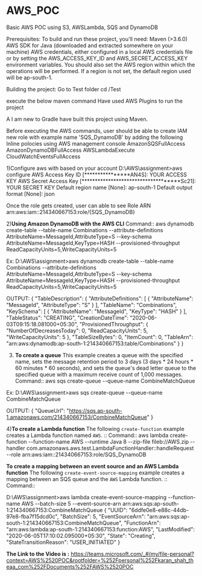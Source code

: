 # AWS_POC
Basic AWS POC using S3, AWSLambda, SQS and DynamoDB

Prerequisites:
To build and run these project, you'll need:
Maven (>3.6.0)
AWS SDK for Java (downloaded and extracted somewhere on your machine)
AWS credentials, either configured in a local AWS credentials file or by setting the AWS_ACCESS_KEY_ID and AWS_SECRET_ACCESS_KEY environment variables.
You should also set the AWS region within which the operations will be performed. If a region is not set, the default region used will be ap-south-1.

Building the project:
Go to Test folder
cd /Test

execute the below maven command
Have used AWS Plugins to run the project

A I am new to Gradle have built this project using Maven.

 
Before executing the AWS commands, user should be able to create IAM new role with example name 'SQS_DynamoDB' by adding the following Inline polocies using AWS management console
 AmazonSQSFullAccess
 AmazonDynamoDBFullAccess
 AWSLambdaExecute
 CloudWatchEventsFullAccess
 
1)Configure aws with based on your account 
D:\AWS\assignment>aws configure
AWS Access Key ID [****************AN4S]: YOUR ACCESS KEY
AWS Secret Access Key [************************************Sc21]: YOUR SECRET KEY
Default region name [None]: ap-south-1
Default output format [None]: json 
 
Once the role gets created, user can able to see Role ARN
arn:aws:iam::214340667153:role/{SQS_DynamoDB}
 
 
2)**Using Amazon DynamoDB with the AWS CLI**
Command::
aws dynamodb create-table --table-name Combinations  --attribute-definitions AttributeName=MessageId,AttributeType=S  --key-schema AttributeName=MessageId,KeyType=HASH  --provisioned-throughput ReadCapacityUnits=5,WriteCapacityUnits=5

Ex:
D:\AWS\assignment>aws dynamodb create-table --table-name Combinations  --attribute-definitions AttributeName=MessageId,AttributeType=S  --key-schema AttributeName=MessageId,KeyType=HASH  --provisioned-throughput ReadCapacityUnits=5,WriteCapacityUnits=5

OUTPUT:
{
    "TableDescription": {
        "AttributeDefinitions": [
            {
                "AttributeName": "MessageId",
                "AttributeType": "S"
            }
        ],
        "TableName": "Combinations",
        "KeySchema": [
            {
                "AttributeName": "MessageId",
                "KeyType": "HASH"
            }
        ],
        "TableStatus": "CREATING",
        "CreationDateTime": "2020-06-03T09:15:18.081000+05:30",
	"ProvisionedThroughput": {
            "NumberOfDecreasesToday": 0,
            "ReadCapacityUnits": 5,
            "WriteCapacityUnits": 5
        },
        "TableSizeBytes": 0,
        "ItemCount": 0,
        "TableArn": "arn:aws:dynamodb:ap-south-1:214340667153:table/Combinations"
    }
}

3) **To create a queue**
This example creates a queue with the specified name, sets the message retention period to 3 days (3 days * 24 hours * 60 minutes * 60 seconds), and sets the queue's dead letter queue to the specified queue with a maximum receive count of 1,000 messages.
Command::
aws sqs create-queue --queue-name CombineMatchQueue	

Ex:
D:\AWS\assignment>aws sqs create-queue --queue-name CombineMatchQueue

OUTPUT:
{
    "QueueUrl": "https://sqs.ap-south-1.amazonaws.com/214340667153/CombineMatchQueue"
}

4)**To create a Lambda function**
The following ``create-function`` example creates a Lambda function named ``AWS``. ::
Command::
    aws lambda create-function  --function-name AWS  --runtime Java 8   --zip-file fileb://AWS.zip   --handler com.amazonaws.aws.test.LambdaFunctionHandler::handleRequest  --role arn:aws:iam::214340667153:role/SQS_DynamoDB

**To create a mapping between an event source and an AWS Lambda function**
The following ``create-event-source-mapping`` example creates a mapping between an SQS queue and the ``AWS`` Lambda function. ::
Command::
    
D:\AWS\assignment>aws lambda create-event-source-mapping  --function-name AWS  --batch-size 5  --event-source-arn arn:aws:sqs:ap-south-1:214340667153:CombineMatchQueue
{
    "UUID": "6ddfe0e8-e88c-44db-97e8-fba7f15dcd0c",
    "BatchSize": 5,
    "EventSourceArn": "arn:aws:sqs:ap-south-1:214340667153:CombineMatchQueue",
    "FunctionArn": "arn:aws:lambda:ap-south-1:214340667153:function:AWS",
    "LastModified": "2020-06-05T17:10:02.095000+05:30",
    "State": "Creating",
    "StateTransitionReason": "USER_INITIATED"
}

**The Link to the Video is :** https://teams.microsoft.com/_#/my/file-personal?context=AWS%2520POC&rootfolder=%252Fpersonal%252Fkaran_shah_theaa_com%252FDocuments%252FAWS%2520POC
	
	
